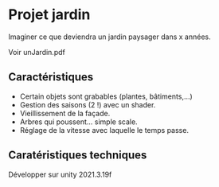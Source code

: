 # Projet jardin
Imaginer ce que deviendra un jardin paysager dans x années.

Voir unJardin.pdf  

## Caractéristiques
- Certain objets sont grabables (plantes, bâtiments,...)   
- Gestion des saisons (2 !) avec un shader.  
- Vieillissement de la façade.  
- Arbres qui poussent... simple scale.  
- Réglage de la vitesse avec laquelle le temps passe.

## Caratéristiques techniques
Développer sur unity 2021.3.19f


